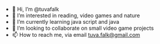 - 👋 Hi, I’m @tuvafalk
- 👀 I’m interested in reading, video games and nature
- 🌱 I’m currently learning java script and java
- 💞️ I’m looking to collaborate on small video game projects 
- 📫 How to reach me, via email tuva.falk@gmail.com

<!---
tuvafalk/tuvafalk is a ✨ special ✨ repository because its `README.md` (this file) appears on your GitHub profile.
You can click the Preview link to take a look at your changes.
--->
